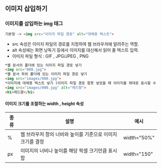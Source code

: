 ## 이미지 삽입하기  
### 이미지를 삽입하는 img 태그  
``` html  
기본형 -> <img src="이미지 파일 경로" alt="대체용 텍스트">
```  
* src 속성은 이미지 파일의 경로를 지정하여 웹 브라우저에 알려주는 역할.
* alt 속성에는 화면 낭독기 등에서 이미지를 대신해서 읽어 줄 텍스트 입력.  
* 이미지 파일 형식 : GIF , JPG/JPEG , PNG  

``` html 
*웹 문서의 폴더에 있는 이미지 파일 경로 넣기
<img src="000.jpg">
*웹 문서 하위 폴더에 있는 이미지 파일 경로 넣기
<img src="images/000.jpg">
*이미지에 대체용 텍스트 넣기 (이미지 파일 경로 잘못 넣었을 때 이미지를 제대로 표시할 수 없는 경우 대체용 텍스트가 나타남)
<img src="images/000.jpg" alt="레드향">
<h1>레드향</h1>
```  

#### 이미지 크기를 조절하는 width , height 속성  
|종류| 설명 | 예시 |
|---|------|---|
|%|웹 브라우저 창의 너비와 높이를 기준으로 이미지 크기를 결정 | width="50%" |
|px|이미지의 너비나 높이를 해당 픽셀 크기만큼 표시함 | width="150" |



